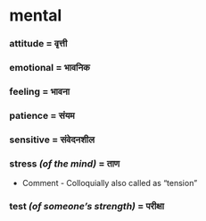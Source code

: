 # mental

### attitude = वृत्ती

### emotional = भावनिक

### feeling = भावना

### patience = संयम

### sensitive = संवेदनशील

### stress *(of the mind)* = ताण

- Comment - Colloquially also called as “tension”

### test *(of someone’s strength)* = परीक्षा

